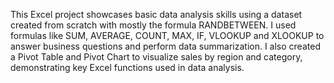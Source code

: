 This Excel project showcases basic data analysis skills using a dataset created from scratch with mostly the formula RANDBETWEEN. I used formulas like SUM, AVERAGE, COUNT, MAX, IF, VLOOKUP and XLOOKUP to answer business questions and perform data summarization. I also created a Pivot Table and Pivot Chart to visualize sales by region and category, demonstrating key Excel functions used in data analysis.

